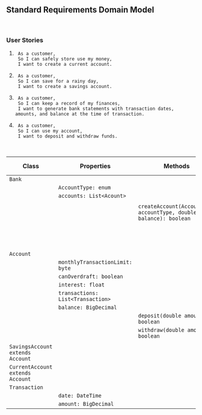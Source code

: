 
## Standard Requirements Domain Model
<br>

### User Stories

1. ```
    As a customer,
    So I can safely store use my money,
    I want to create a current account.
    ```
   
2. ```
    As a customer,
    So I can save for a rainy day,
    I want to create a savings account.
    ```

3. ```
    As a customer,
    So I can keep a record of my finances,
    I want to generate bank statements with transaction dates, amounts, and balance at the time of transaction.
    ```
4. ```
    As a customer,
    So I can use my account,
    I want to deposit and withdraw funds.
    ```
<br>

| Class                            | Properties                        | Methods                                                           | Scenarios/User Stories | Outputs/Outcomes                         |
|----------------------------------|-----------------------------------|-------------------------------------------------------------------|------------------------|------------------------------------------|
| `Bank`                           |                                   |                                                                   |                        |                                          |
|                                  | `AccountType: enum`               |                                                                   |                        |                                          |
|                                  | `accounts: List<Acount>`          |                                                                   |                        |                                          |
|                                  |                                   | `createAccount(AccountType accountType, double balance): boolean` | User Story 1, 2        | Returns true if account was created      |
|                                  |                                   |                                                                   |                        | Returns false if account was not created |
| `Account`                        |                                   |                                                                   |                        |                                          |
|                                  | `monthlyTransactionLimit: byte`   |                                                                   |                        |                                          |
|                                  | `canOverdraft: boolean`           |                                                                   |                        |                                          |
|                                  | `interest: float`                 |                                                                   |                        |                                          |
|                                  | `transactions: List<Transaction>` |                                                                   |                        |                                          |
|                                  | `balance: BigDecimal`             |                                                                   |                        |                                          |
|                                  |                                   | `deposit(double amount): boolean`                                 |                        |                                          |
|                                  |                                   | `withdraw(double amount): boolean`                                |                        |                                          |
|                                  |                                   |                                                                   |                        |                                          |
| `SavingsAccount extends Account` |                                   |                                                                   |                        |                                          |
| `CurrentAccount extends Account` |                                   |                                                                   |                        |                                          |
| `Transaction`                    |                                   |                                                                   |                        |                                          |
|                                  | `date: DateTime`                  |                                                                   |                        |                                          | 
|                                  | `amount: BigDecimal`              |                                                                   |                        |                                          |
